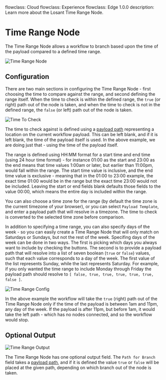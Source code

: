 flowclass: Cloud
flowclass: Experience
flowclass: Edge 1.0.0
description: Learn more about the Losant Time Range Node.

# Time Range Node

The Time Range Node allows a workflow to branch based upon the time of the payload compared to a defined time range.

![Time Range Node](/images/workflows/logic/time-range-node.png "Time Range Node")

## Configuration

There are two main sections in configuring the Time Range Node - first choosing the time to compare against the range, and second defining the range itself. When the time to check is within the defined range, the `true` (or right) path out of the node is taken, and when the time to check is not in the defined range, the `false` (or left) path out of the node is taken.

![Time To Check](/images/workflows/logic/time-range-node-check-config.png "Time To Check")

The time to check against is defined using a [payload path](/workflows/accessing-payload-data/#payload-paths) representing a location on the current workflow payload. This can be left blank, and if it is left blank, the time of the payload itself is used. In the above example, we are doing just that - using the time of the payload itself.

The range is defined using HH:MM format for a start time and end time (using 24 hour time format) - for instance 01:00 as the start and 23:00 as the end means that time values 1:00am or later, but earlier than 11:00pm, would fall within the range. The start time value is inclusive, and the end time value is exclusive - meaning that in the 01:00 to 23:00 example, the exact time 01:00 would be in the range but the exact time 23:00 would not be included. Leaving the start or end fields blank defaults those fields to the value 00:00, which means the entire day is included within the range.

You can also choose a time zone for the range (by default the time zone is the current timezone of your browser), or you can select `Payload Template`, and enter a payload path that will resolve in a timezone. The time to check is converted to the selected time zone before comparison.

In addition to specifying a time range, you can also specify days of the week - so you can easily create a Time Range Node that will only match on Saturdays or Sundays, but not the rest of the week. Specifing days of the week can be done in two ways. The first is picking which days you always want to include by checking the buttons. The second is to provide a payload path that will resolve into a list of seven boolean (`true` or `false`) values, such that each value corresponds to a day of the week. The first value of the list represents Sunday, while the last represents Saturday. For example, if you only wanted the time range to include Monday through Friday the payload path should resolve to `[ false, true, true, true, true, true, false ]`.

![Time Range Config](/images/workflows/logic/time-range-node-range-config.png "Time Range Config")

In the above example the workflow will take the `true` (right) path out of the Time Range Node only if the time of the payload is between 1am and 11pm, any day of the week. If the payload is after 11pm, but before 1am, it would take the left path - which has no nodes connected, and so the workflow would stop.

## Optional Output

![Time Range Output](/images/workflows/logic/time-range-node-output.png "Time Range Output")

The Time Range Node has one optional output field. The `Path for Branch` field takes a [payload path](/workflows/accessing-payload-data/#payload-paths), and if it is defined the value `true` or `false` will be placed at the given path, depending on which branch out of the node is taken.
